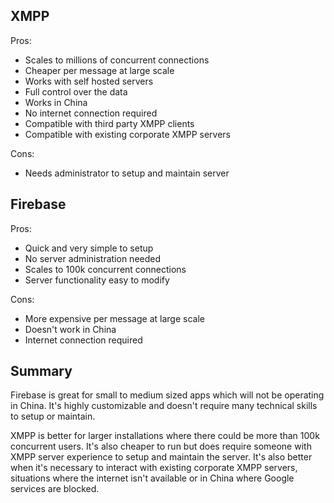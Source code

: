 ## XMPP

Pros:

+ Scales to millions of concurrent connections
+ Cheaper per message at large scale
+ Works with self hosted servers
+ Full control over the data
+ Works in China
+ No internet connection required
+ Compatible with third party XMPP clients
+ Compatible with existing corporate XMPP servers

Cons:

+ Needs administrator to setup and maintain server

## Firebase

Pros: 

+ Quick and very simple to setup 
+ No server administration needed
+ Scales to 100k concurrent connections
+ Server functionality easy to modify 

Cons:

+ More expensive per message at large scale
+ Doesn't work in China
+ Internet connection required

## Summary

Firebase is great for small to medium sized apps which will not be operating in China. It's highly customizable and doesn't require many technical skills to setup or maintain. 

XMPP is better for larger installations where there could be more than 100k concurrent users. It's also cheaper to run but does require someone with XMPP server experience to setup and maintain the server. It's also better when it's necessary to interact with existing corporate XMPP servers, situations where the internet isn't available or in China where Google services are blocked. 